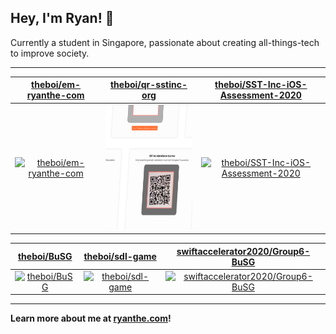 ## Hey, I'm Ryan! 👋

Currently a student in Singapore, passionate about creating all-things-tech to improve society.

---

| [theboi/em-ryanthe-com](https://github.com/theboi/em-ryanthe-com) | [theboi/qr-sstinc-org](https://github.com/theboi/qr-sstinc-org) | [theboi/SST-Inc-iOS-Assessment-2020](https://github.com/theboi/SST-Inc-iOS-Assessment-2020) |
| :-: | :-: | :-: |
| <a href="https://github.com/theboi/em-ryanthe-com"><img src="https://github.com/theboi/theboi/raw/main/DISPLAY.jpg" alt="theboi/em-ryanthe-com" title="theboi/em-ryanthe-com" width="200" height="200"></a> | <a href="https://github.com/theboi/qr-sstinc-org"><img src="https://github.com/theboi/qr-sstinc-org/raw/main/DISPLAY.jpg" alt="theboi/qr-sstinc-org" title="theboi/qr-sstinc-org" width="200" height="200"></a> | <a href="https://github.com/theboi/SST-Inc-iOS-Assessment-2020"><img src="https://github.com/theboi/theboi/raw/main/DISPLAY.jpg" alt="theboi/SST-Inc-iOS-Assessment-2020" title="theboi/SST-Inc-iOS-Assessment-2020" width="200" height="200"></a> |

| [theboi/BuSG](https://github.com/theboi/BuSG) | [theboi/sdl-game](https://github.com/theboi/sdl-game) | [swiftaccelerator2020/Group6-BuSG](https://github.com/swiftaccelerator2020/Group6-BuSG) |
| :-: | :-: | :-: |
| <a href="https://github.com/theboi/BuSG"><img src="https://github.com/theboi/BuSG/raw/main/DISPLAY.jpg" alt="theboi/BuSG" title="theboi/BuSG" width="200" height="200"></a> | <a href="https://github.com/theboi/sdl-game"><img src="https://github.com/theboi/theboi/raw/main/DISPLAY.jpg" alt="theboi/sdl-game" title="theboi/sdl-game" width="200" height="200"></a> | <a href="https://github.com/swiftaccelerator2020/Group6-BuSG"><img src="https://github.com/swiftaccelerator2020/Group6-BuSG/raw/main/DISPLAY.jpg" alt="swiftaccelerator2020/Group6-BuSG" title="swiftaccelerator2020/Group6-BuSG" width="200" height="200"></a> |



---

**Learn more about me at [ryanthe.com](https://www.ryanthe.com)!**